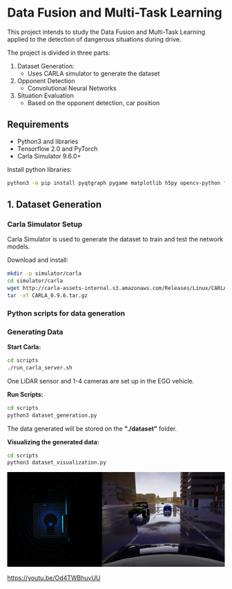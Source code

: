 # Data Fusion and Multi-Task Learning

This project intends to study the Data Fusion and Multi-Task Learning
applied to the detection of dangerous situations during drive.

The project is divided in three parts:
1. Dataset Generation:
    - Uses CARLA simulator to generate the dataset
2. Opponent Detection
    - Convolutional Neural Networks
3. Situation Evaluation
    - Based on the opponent detection, car position

## Requirements

- Python3 and libraries
- Tensorflow 2.0 and PyTorch
- Carla Simulator 9.6.0+

Install python libraries:
```bash
python3 -m pip install pyqtgraph pygame matplotlib h5py opencv-python future numpy jupyter PyQt5 open3d
```

## 1. Dataset Generation

### Carla Simulator Setup

Carla Simulator is used to generate the dataset to train and test the network models.

Download and install:
```bash
mkdir -p simulator/carla
cd simulator/carla
wget http://carla-assets-internal.s3.amazonaws.com/Releases/Linux/CARLA_0.9.6.tar.gz
tar -xf CARLA_0.9.6.tar.gz
```

### Python scripts for data generation



### Generating Data

**Start Carla:**

```bash
cd scripts
./run_carla_server.sh
```

One LiDAR sensor and 1-4 cameras are set up in the EGO vehicle.

**Run Scripts:**

```bash
cd scripts
python3 dataset_generation.py
```

The data generated will be stored on the **"./dataset"** folder.

**Visualizing the generated data:**

```bash
cd scripts
python3 dataset_visualization.py
```

![Data Visualization](images/screenshot.png)

https://youtu.be/Od4TWBhuvUU
